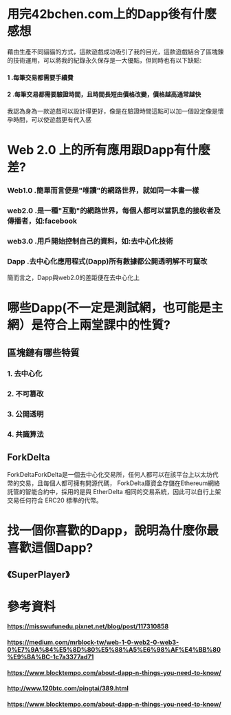 # 用完42bchen.com上的Dapp後有什麼感想
藉由生產不同貓貓的方式，這款遊戲成功吸引了我的目光，這款遊戲結合了區塊鍊的技術運用，可以將我的紀錄永久保存是一大優點，但同時也有以下缺點:
#### 1 .每筆交易都需要手續費
#### 2 .每筆交易都需要驗證時間，且時間長短由價格改變，價格越高通常越快
我認為身為一款遊戲可以設計得更好，像是在驗證時間這點可以加一個設定像是懷孕時間，可以使遊戲更有代入感

# Web 2.0 上的所有應用跟Dapp有什麼差?
### Web1.0 .簡單而言便是"唯讀"的網路世界，就如同一本書一樣
### web2.0 .是一種"互動"的網路世界，每個人都可以當訊息的接收者及傳播者，如:facebook
### web3.0 .用戶開始控制自己的資料，如:去中心化技術
### Dapp .去中心化應用程式(Dapp)所有數據都公開透明解不可竄改
簡而言之，Dapp與web2.0的差距便在去中心化上

# 哪些Dapp(不一定是測試網，也可能是主網）是符合上兩堂課中的性質?
## 區塊鏈有哪些特質
### 1. 去中心化
### 2. 不可篡改
### 3. 公開透明
### 4. 共識算法
## ForkDelta
ForkDeltaForkDelta是一個去中心化交易所，任何人都可以在該平台上以太坊代幣的交易，且每個人都可擁有開源代碼，
ForkDelta庫資金存儲在Ethereum網絡託管的智能合約中，採用的是與 EtherDelta 相同的交易系統，因此可以自行上架交易任何符合 ERC20 標準的代幣。

# 找一個你喜歡的Dapp，說明為什麼你最喜歡這個Dapp?
## 《SuperPlayer》


# 參考資料
#### https://misswufunedu.pixnet.net/blog/post/117310858
#### https://medium.com/mrblock-tw/web-1-0-web2-0-web3-0%E7%9A%84%E5%8D%80%E5%88%A5%E6%98%AF%E4%BB%80%E9%BA%BC-1c7a3377ad71
#### https://www.blocktempo.com/about-dapp-n-things-you-need-to-know/
#### http://www.120btc.com/pingtai/389.html
#### https://www.blocktempo.com/about-dapp-n-things-you-need-to-know/
